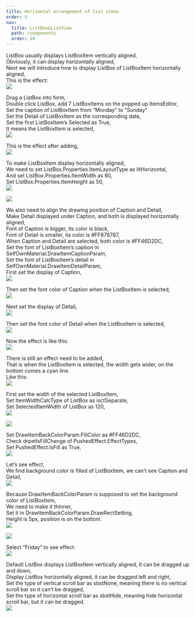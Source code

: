 ```yaml
---
title: Horizontal arrangement of list items
order: 5
nav:
  title: ListBox&ListView
  path: /components
  order: 10
---
```


ListBox usually displays ListBoxItem vertically aligned,  
Obviously, it can display horizontally aligned,   
Next we will introduce how to display ListBox of ListBoxItem horizontally aligned,  
This is the effect:  
![](http://www.orangeui.cn/orangeuiblog/OrangeUI/10.8.OrangeUI%E6%8E%A7%E4%BB%B6%E4%BD%BF%E7%94%A8%E8%AF%B4%E6%98%8E(%E5%88%97%E8%A1%A8%E6%A1%86%E6%8E%A7%E4%BB%B6ListBox)(%E7%A4%BA%E4%BE%8B8%20%E6%B0%B4%E5%B9%B3ListBox).files/image001.png)

Drag a ListBox into form,  
Double click ListBox, add 7 ListBoxItems on the popped up ItemsEditor,  
Set the caption of ListBoxItem from “Monday” to ”Sunday”  
Set the Detail of ListBoxItem as the corresponding date,  
Set the first ListBoxItem’s Selected as True,  
It means the ListBoxItem is selected,  
![](http://www.orangeui.cn/orangeuiblog/OrangeUI/10.8.OrangeUI%E6%8E%A7%E4%BB%B6%E4%BD%BF%E7%94%A8%E8%AF%B4%E6%98%8E(%E5%88%97%E8%A1%A8%E6%A1%86%E6%8E%A7%E4%BB%B6ListBox)(%E7%A4%BA%E4%BE%8B8%20%E6%B0%B4%E5%B9%B3ListBox).files/image003.png)


This is the effect after adding,  
![](http://www.orangeui.cn/orangeuiblog/OrangeUI/10.8.OrangeUI%E6%8E%A7%E4%BB%B6%E4%BD%BF%E7%94%A8%E8%AF%B4%E6%98%8E(%E5%88%97%E8%A1%A8%E6%A1%86%E6%8E%A7%E4%BB%B6ListBox)(%E7%A4%BA%E4%BE%8B8%20%E6%B0%B4%E5%B9%B3ListBox).files/image005.png)


To make ListBoxItem display horizontally aligned,  
We need to set ListBox.Properties.ItemLayoutType as iltHorizontal,  
And set ListBox.Properties.ItemWidth as 60,  
Set ListBox.Properties.ItemHeight as 50,  
![](http://www.orangeui.cn/orangeuiblog/OrangeUI/10.8.OrangeUI%E6%8E%A7%E4%BB%B6%E4%BD%BF%E7%94%A8%E8%AF%B4%E6%98%8E(%E5%88%97%E8%A1%A8%E6%A1%86%E6%8E%A7%E4%BB%B6ListBox)(%E7%A4%BA%E4%BE%8B8%20%E6%B0%B4%E5%B9%B3ListBox).files/image007.png)

![](http://www.orangeui.cn/orangeuiblog/OrangeUI/10.8.OrangeUI%E6%8E%A7%E4%BB%B6%E4%BD%BF%E7%94%A8%E8%AF%B4%E6%98%8E(%E5%88%97%E8%A1%A8%E6%A1%86%E6%8E%A7%E4%BB%B6ListBox)(%E7%A4%BA%E4%BE%8B8%20%E6%B0%B4%E5%B9%B3ListBox).files/image009.png)



We also need to align the drawing position of Caption and Detail,  
Make Detail displayed under Caption, and both is displayed horizontally aligned,  
Font of Caption is bigger, its color is black,  
Font of Detail is smaller, its color is #FF878787,  
When Caption and Detail are selected, both color is #FF46D2DC,  
Set the font of ListBoxItem’s caption in SelfOwnMaterial.DrawItemCaptionParam,  
Set the font of ListBoxItem’s detail in SelfOwnMaterial.DrawItemDetailParam,  
First set the display of Caption,  
![](http://www.orangeui.cn/orangeuiblog/OrangeUI/10.8.OrangeUI%E6%8E%A7%E4%BB%B6%E4%BD%BF%E7%94%A8%E8%AF%B4%E6%98%8E(%E5%88%97%E8%A1%A8%E6%A1%86%E6%8E%A7%E4%BB%B6ListBox)(%E7%A4%BA%E4%BE%8B8%20%E6%B0%B4%E5%B9%B3ListBox).files/image011.png)


Then set the font color of Caption when the ListBoxItem is selected,  
![](http://www.orangeui.cn/orangeuiblog/OrangeUI/10.8.OrangeUI%E6%8E%A7%E4%BB%B6%E4%BD%BF%E7%94%A8%E8%AF%B4%E6%98%8E(%E5%88%97%E8%A1%A8%E6%A1%86%E6%8E%A7%E4%BB%B6ListBox)(%E7%A4%BA%E4%BE%8B8%20%E6%B0%B4%E5%B9%B3ListBox).files/image013.png)

  
Next set the display of Detail,  
![](http://www.orangeui.cn/orangeuiblog/OrangeUI/10.8.OrangeUI%E6%8E%A7%E4%BB%B6%E4%BD%BF%E7%94%A8%E8%AF%B4%E6%98%8E(%E5%88%97%E8%A1%A8%E6%A1%86%E6%8E%A7%E4%BB%B6ListBox)(%E7%A4%BA%E4%BE%8B8%20%E6%B0%B4%E5%B9%B3ListBox).files/image015.png)


 Then set the font color of Detail when the ListBoxItem is selected,  
![](http://www.orangeui.cn/orangeuiblog/OrangeUI/10.8.OrangeUI%E6%8E%A7%E4%BB%B6%E4%BD%BF%E7%94%A8%E8%AF%B4%E6%98%8E(%E5%88%97%E8%A1%A8%E6%A1%86%E6%8E%A7%E4%BB%B6ListBox)(%E7%A4%BA%E4%BE%8B8%20%E6%B0%B4%E5%B9%B3ListBox).files/image017.png)


Now the effect is like this:  
![](http://www.orangeui.cn/orangeuiblog/OrangeUI/10.8.OrangeUI%E6%8E%A7%E4%BB%B6%E4%BD%BF%E7%94%A8%E8%AF%B4%E6%98%8E(%E5%88%97%E8%A1%A8%E6%A1%86%E6%8E%A7%E4%BB%B6ListBox)(%E7%A4%BA%E4%BE%8B8%20%E6%B0%B4%E5%B9%B3ListBox).files/image019.png)


There is still an effect need to be added,  
That is when the ListBoxItem is selected, the width gets wider, on the bottom comes a cyan line.  
Like this:  
![](http://www.orangeui.cn/orangeuiblog/OrangeUI/10.8.OrangeUI%E6%8E%A7%E4%BB%B6%E4%BD%BF%E7%94%A8%E8%AF%B4%E6%98%8E(%E5%88%97%E8%A1%A8%E6%A1%86%E6%8E%A7%E4%BB%B6ListBox)(%E7%A4%BA%E4%BE%8B8%20%E6%B0%B4%E5%B9%B3ListBox).files/image021.png)

 
First set the width of the selected ListBoxItem,  
Set ItemWidthCalcType of ListBox as isctSeparate,  
Set SelectedItemWidth of ListBox as 120,  
![](http://www.orangeui.cn/orangeuiblog/OrangeUI/10.8.OrangeUI%E6%8E%A7%E4%BB%B6%E4%BD%BF%E7%94%A8%E8%AF%B4%E6%98%8E(%E5%88%97%E8%A1%A8%E6%A1%86%E6%8E%A7%E4%BB%B6ListBox)(%E7%A4%BA%E4%BE%8B8%20%E6%B0%B4%E5%B9%B3ListBox).files/image023.png)

![](http://www.orangeui.cn/orangeuiblog/OrangeUI/10.8.OrangeUI%E6%8E%A7%E4%BB%B6%E4%BD%BF%E7%94%A8%E8%AF%B4%E6%98%8E(%E5%88%97%E8%A1%A8%E6%A1%86%E6%8E%A7%E4%BB%B6ListBox)(%E7%A4%BA%E4%BE%8B8%20%E6%B0%B4%E5%B9%B3ListBox).files/image025.png)



Set DrawItemBackColorParam.FillColor as #FF46D2DC,  
Check drpetIsFillChange of PushedEffect.EffectTypes,  
Set PushedEffect.IsFill as True,  
![](http://www.orangeui.cn/orangeuiblog/OrangeUI/10.8.OrangeUI%E6%8E%A7%E4%BB%B6%E4%BD%BF%E7%94%A8%E8%AF%B4%E6%98%8E(%E5%88%97%E8%A1%A8%E6%A1%86%E6%8E%A7%E4%BB%B6ListBox)(%E7%A4%BA%E4%BE%8B8%20%E6%B0%B4%E5%B9%B3ListBox).files/image027.png)


Let’s see effect,  
We find background color is filled of ListBoxItem, we can’t see Caption and Detail,  
![](http://www.orangeui.cn/orangeuiblog/OrangeUI/10.8.OrangeUI%E6%8E%A7%E4%BB%B6%E4%BD%BF%E7%94%A8%E8%AF%B4%E6%98%8E(%E5%88%97%E8%A1%A8%E6%A1%86%E6%8E%A7%E4%BB%B6ListBox)(%E7%A4%BA%E4%BE%8B8%20%E6%B0%B4%E5%B9%B3ListBox).files/image029.png)


Because DrawItemBackColorParam is supposed to set the background color of ListBoxItem,  
We need to make it thinner,  
Set it in DrawItemBackColorParam.DrawRectSetting,  
Height is 5px, position is on the bottom.  
![](http://www.orangeui.cn/orangeuiblog/OrangeUI/10.8.OrangeUI%E6%8E%A7%E4%BB%B6%E4%BD%BF%E7%94%A8%E8%AF%B4%E6%98%8E(%E5%88%97%E8%A1%A8%E6%A1%86%E6%8E%A7%E4%BB%B6ListBox)(%E7%A4%BA%E4%BE%8B8%20%E6%B0%B4%E5%B9%B3ListBox).files/image031.png)  

![](http://www.orangeui.cn/orangeuiblog/OrangeUI/10.8.OrangeUI%E6%8E%A7%E4%BB%B6%E4%BD%BF%E7%94%A8%E8%AF%B4%E6%98%8E(%E5%88%97%E8%A1%A8%E6%A1%86%E6%8E%A7%E4%BB%B6ListBox)(%E7%A4%BA%E4%BE%8B8%20%E6%B0%B4%E5%B9%B3ListBox).files/image033.png)
 

Select ”Friday” to see effect:  
![](http://www.orangeui.cn/orangeuiblog/OrangeUI/10.8.OrangeUI%E6%8E%A7%E4%BB%B6%E4%BD%BF%E7%94%A8%E8%AF%B4%E6%98%8E(%E5%88%97%E8%A1%A8%E6%A1%86%E6%8E%A7%E4%BB%B6ListBox)(%E7%A4%BA%E4%BE%8B8%20%E6%B0%B4%E5%B9%B3ListBox).files/image035.png)



Default ListBox displays ListBoxItem vertically aligned, it can be dragged up and down,  
Display ListBox horizontally aligned, it can be dragged left and right,  
Set the type of vertical scroll bar as sbstNone, meaning there is no vertical scroll bar so it can’t be dragged,  
Set the type of horizontal scroll bar as sbstHide, meaning hide horizontal scroll bar, but it can be dragged.  
![](http://www.orangeui.cn/orangeuiblog/OrangeUI/10.8.OrangeUI%E6%8E%A7%E4%BB%B6%E4%BD%BF%E7%94%A8%E8%AF%B4%E6%98%8E(%E5%88%97%E8%A1%A8%E6%A1%86%E6%8E%A7%E4%BB%B6ListBox)(%E7%A4%BA%E4%BE%8B8%20%E6%B0%B4%E5%B9%B3ListBox).files/image037.png)



